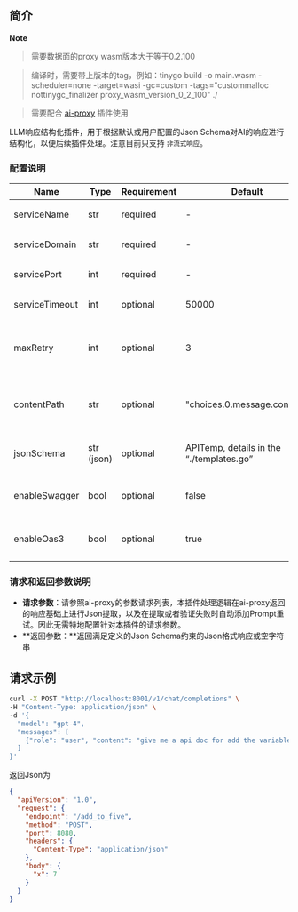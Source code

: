 ## 简介

**Note**

> 需要数据面的proxy wasm版本大于等于0.2.100
> 

> 编译时，需要带上版本的tag，例如：tinygo build -o main.wasm -scheduler=none -target=wasi -gc=custom -tags="custommalloc nottinygc_finalizer proxy_wasm_version_0_2_100" ./
> 

> 需要配合 [ai-proxy](../ai-proxy/README.md) 插件使用
> 

LLM响应结构化插件，用于根据默认或用户配置的Json Schema对AI的响应进行结构化，以便后续插件处理。注意目前只支持 `非流式响应`。

### 配置说明

| Name | Type | Requirement | Default | **Description** |
| --- | --- | --- | --- | --- |
| serviceName | str |  required | - | 网关服务名称 |
| serviceDomain | str |  required | - | 网关服务域名/IP地址 |
| servicePort | int |  required | - | 网关服务端口 |
| serviceTimeout | int |  optional | 50000 | 默认请求超时时间 |
| maxRetry | int |  optional | 3 | 若回答无法正确提取格式化时重试次数 |
| contentPath | str |  optional | "choices.0.message.content” | 从LLM回答中提取响应结果的gpath路径 |
| jsonSchema | str (json) |  optional | APITemp, details in the “./templates.go” | 验证请求所参照的jsonSchema |
| enableSwagger | bool |  optional | false | 是否启用Swagger协议进行验证 |
| enableOas3 | bool |  optional | true | 是否启用Oas3协议进行验证 |

### 请求和返回参数说明

- **请求参数**：请参照ai-proxy的参数请求列表，本插件处理逻辑在ai-proxy返回的响应基础上进行Json提取，以及在提取或者验证失败时自动添加Prompt重试。因此无需特地配置针对本插件的请求参数。
- **返回参数：**返回满足定义的Json Schema约束的Json格式响应或空字符串

## 请求示例

```bash
curl -X POST "http://localhost:8001/v1/chat/completions" \
-H "Content-Type: application/json" \
-d '{
  "model": "gpt-4",
  "messages": [
    {"role": "user", "content": "give me a api doc for add the variable x to x+5"}
  ]
}'

```

返回Json为

```json
{
  "apiVersion": "1.0",
  "request": {
    "endpoint": "/add_to_five",
    "method": "POST",
    "port": 8080,
    "headers": {
      "Content-Type": "application/json"
    },
    "body": {
      "x": 7
    }
  }
}
```